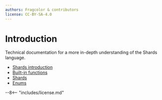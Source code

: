 ```yaml
---
authors: Fragcolor & contributors
license: CC-BY-SA-4.0
---
```


# Introduction

Technical documentation for a more in-depth understanding of the Shards language.

- [Shards introduction](./introduction.md)
- [Built-in functions](./functions/)
- [Shards](./shards/)
- [Enums](./enums/)

--8<-- "includes/license.md"
